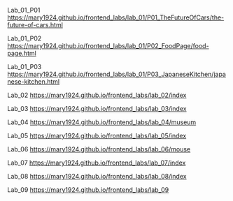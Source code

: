 Lab_01_P01
https://mary1924.github.io/frontend_labs/lab_01/P01_TheFutureOfCars/the-future-of-cars.html

Lab_01_P02
https://mary1924.github.io/frontend_labs/lab_01/P02_FoodPage/food-page.html

Lab_01_P03
https://mary1924.github.io/frontend_labs/lab_01/P03_JapaneseKitchen/japanese-kitchen.html

Lab_02 
https://mary1924.github.io/frontend_labs/lab_02/index

Lab_03
https://mary1924.github.io/frontend_labs/lab_03/index

Lab_04
https://mary1924.github.io/frontend_labs/lab_04/museum

Lab_05
https://mary1924.github.io/frontend_labs/lab_05/index

Lab_06
https://mary1924.github.io/frontend_labs/lab_06/mouse

Lab_07
https://mary1924.github.io/frontend_labs/lab_07/index

Lab_08
https://mary1924.github.io/frontend_labs/lab_08/index

Lab_09
https://mary1924.github.io/frontend_labs/lab_09
